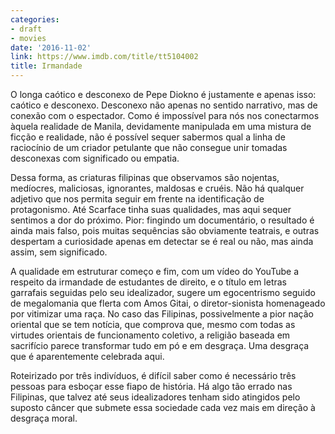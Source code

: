 ```yaml
---
categories:
- draft
- movies
date: '2016-11-02'
link: https://www.imdb.com/title/tt5104002
title: Irmandade
---
```


O longa caótico e desconexo de Pepe Diokno é justamente e apenas isso: caótico e desconexo. Desconexo não apenas no sentido narrativo, mas de conexão com o espectador. Como é impossível para nós nos conectarmos àquela realidade de Manila, devidamente manipulada em uma mistura de ficção e realidade, não é possível sequer sabermos qual a linha de raciocínio de um criador petulante que não consegue unir tomadas desconexas com significado ou empatia.

Dessa forma, as criaturas filipinas que observamos são nojentas, medíocres, maliciosas, ignorantes, maldosas e cruéis. Não há qualquer adjetivo que nos permita seguir em frente na identificação de protagonismo. Até Scarface tinha suas qualidades, mas aqui sequer sentimos a dor do próximo. Pior: fingindo um documentário, o resultado é ainda mais falso, pois muitas sequências são obviamente teatrais, e outras despertam a curiosidade apenas em detectar se é real ou não, mas ainda assim, sem significado.

A qualidade em estruturar começo e fim, com um vídeo do YouTube a respeito da irmandade de estudantes de direito, e o título em letras garrafais seguidas pelo seu idealizador, sugere um egocentrismo seguido de megalomania que flerta com Amos Gitai, o diretor-sionista homenageado por vitimizar uma raça. No caso das Filipinas, possivelmente a pior nação oriental que se tem notícia, que comprova que, mesmo com todas as virtudes orientais de funcionamento coletivo, a religião baseada em sacrifício parece transformar tudo em pó e em desgraça. Uma desgraça que é aparentemente celebrada aqui.

Roteirizado por três indivíduos, é difícil saber como é necessário três pessoas para esboçar esse fiapo de história. Há algo tão errado nas Filipinas, que talvez até seus idealizadores tenham sido atingidos pelo suposto câncer que submete essa sociedade cada vez mais em direção à desgraça moral.